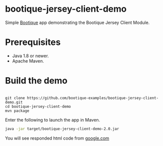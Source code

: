 # bootique-jersey-client-demo

Simple [Bootique](http://bootique.io) app demonstrating the Bootique Jersey Client Module.

# Prerequisites
* Java 1.8 or newer.
* Apache Maven.

# Build the demo

```

git clone https://github.com/bootique-examples/bootique-jersey-client-demo.git
cd bootique-jersey-client-demo
mvn package
```
Enter the following to launch the app in Maven.

```bash
java -jar target/bootique-jersey-client-demo-2.0.jar
```

You will see responded html code from [google.com](https://google.com)
